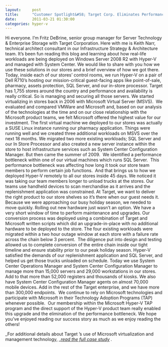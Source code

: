 ```yaml
---
layout:     post
title:      "Customer Spotlight&#58; Target Corp. Eliminates Performance Bottlenecks with Hyper-V"
date:       2011-03-21 01:30:00
categories: hyper-v
---
```

Hi everyone. I’m Fritz DeBrine, senior group manager for Server Technology & Enterprise Storage with Target Corporation. Here with me is Keith Narr, technical architect consultant in our Infrastructure Strategy & Architecture team. It’s been fun reading this blog and learning about how real-life workloads are being deployed on Windows Server 2008 R2 with Hyper-V and managed with System Center. We would like to share with you how we use these solutions in our stores and a brief overview of how we got there. Today, inside each of our stores’ control rooms, we run Hyper-V on a pair of Dell R710’s hosting our mission-critical guest-facing apps like point-of-sale, pharmacy, assets protection, SQL Server, and our in-store processor. Target has 1,755 stores around the country and performance and availability is really critical. So is managing and securing all those servers. We started virtualizing in stores back in 2006 with Microsoft Virtual Server (MSVS).  We evaluated and compared VMWare and Microsoft and, based on our analysis of the technologies at the time and on our close relationship with the Microsoft product teams, we felt Microsoft offered the highest value for our investment. The first virtual machine we deployed to our stores was actually a SUSE Linux instance running our pharmacy application. Things were running well and we created three additional workloads on MSVS over the next 18 months. We migrated two more existing workloads; SQL Server and our In Store Processor and also created a new server instance within the store to host infrastructure services such as System Center Configuration Manager. But then came the summer of 2009.  We identified a performance bottleneck within one of our virtual machines which runs SQL Server.  This performance bottleneck was affecting how long it took our store team members to perform certain job functions.  And that brings us to how we deployed Hyper-V remotely to all our stores inside 45 days. We noticed it was taking our team members longer to unload trucks at the stores. Our teams use handheld devices to scan merchandise as it arrives and the replenishment application was constrained. At Target, we want to deliver the right product to our store shelves so it’s there when our guest needs it. Because we were approaching our busy holiday season, we needed to move quickly. Rolling out new hardware just wasn’t an option. We have a very short window of time to perform maintenance and upgrades. Our conversion process was deployed using a combination of Target and Microsoft written scripts which did an upgrade-in-place with no additional hardware to be deployed to the store. The four existing workloads were migrated within a two hour outage window at each store with a failure rate across the chain below 3 percent.  The diligence put into design and testing allowed us to complete conversion of the entire chain inside our tight timeline and ensure stability prior to our peak holiday season. Hyper-V satisfied the demands of our replenishment application and SQL Server, and helped us get those trucks unloaded on schedule. Today we use System Center Operations Manager and System Center Configuration Manager to manage more than 15,000 servers and 29,000 workstations in our stores. Add to that more than 52,000 registers and thousands of kiosks. We also have System Center Configuration Manager agents on almost 70,000 mobile devices. Add in the rest of the Target enterprise, and we have more than 300,000 endpoints.  We continue to rely on Microsoft technologies and participate with Microsoft in their Technology Adoption Programs (TAP) whenever possible.  Our membership within the Microsoft Hyper-V TAP program and the direct support of the Hyper-V product team really enabled this upgrade and the elimination of the performance bottleneck. We hope you’ve enjoyed reading our success story as much as we enjoy reading the others! 

_For additional details about Target ’s use of Microsoft virtualization and management technology, _[_read the full case study_](http://www.microsoft.com/casestudies/Windows-Server-2008-R2-Datacenter/Target-Corporation/Large-Retailer-Relies-on-a-Virtual-Solution-to-Deliver-Optimal-Shopping-Experience/4000009407) _._
